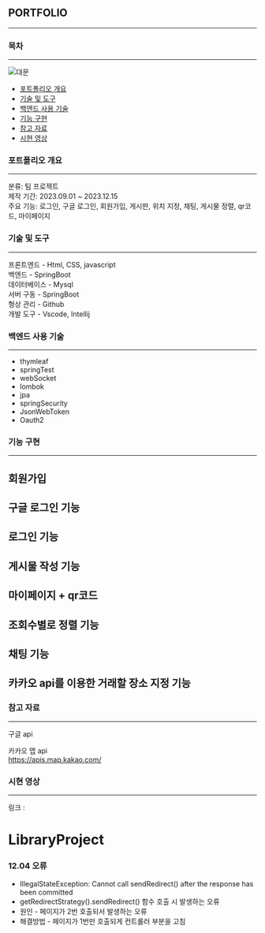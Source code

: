 ## PORTFOLIO
***
### 목차
***
![대문](https://github.com/kkameoo/bikeproject/assets/116774845/734fb4b7-f1c4-4fa4-9e8d-ee5d9a27c50b)
- [포트폴리오 개요](https://github.com/kkameoo/bikeproject#포트폴리오-개요)
- [기술 및 도구](https://github.com/kkameoo/bikeproject#기술-및-도구)
- [백엔드 사용 기술](https://github.com/kkameoo/bikeproject#백엔드-사용-기술)          
- [기능 구현](https://github.com/kkameoo/bikeproject#기능-구현)
- [참고 자료](https://github.com/kkameoo/bikeproject#참고-자료)
- [시현 영상](https://github.com/kkameoo/bikeproject#시현-영상)    
### 포트폴리오 개요
***

분류: 팀 프로젝트  
제작 기간: 2023.09.01 ~ 2023.12.15  
주요 기능: 로그인, 구글 로그인, 회원가입, 게시판, 위치 지정, 채팅, 게시물 정렬, qr코드, 마이페이지      

### 기술 및 도구
***
프론트엔드 - Html, CSS, javascript            
백엔드 - SpringBoot    
데이터베이스 - Mysql    
서버 구동 - SpringBoot         
형상 관리 - Github       
개발 도구 - Vscode, Intellij    

### 백엔드 사용 기술
***
- thymleaf 
- springTest
- webSocket
- lombok
- jpa
- springSecurity
- JsonWebToken
- Oauth2

### 기능 구현
***
## 회원가입

## 구글 로그인 기능

## 로그인 기능

## 게시물 작성 기능
          
## 마이페이지 + qr코드

## 조회수별로 정렬 기능

## 채팅 기능
     
## 카카오 api를 이용한 거래할 장소 지정 기능

 
### 참고 자료
***
구글 api    
   
카카오 맵 api    
https://apis.map.kakao.com/    

### 시현 영상
***
링크 : 


# LibraryProject
### 12.04 오류
- IllegalStateException: Cannot call sendRedirect() after the response has been committed
- getRedirectStrategy().sendRedirect() 함수 호출 시 발생하는 오류
- 원인 - 페이지가 2번 호출되서 발생하는 오류
- 해결방법 - 페이지가 1번만 호출되게 컨트롤러 부분을 고침
